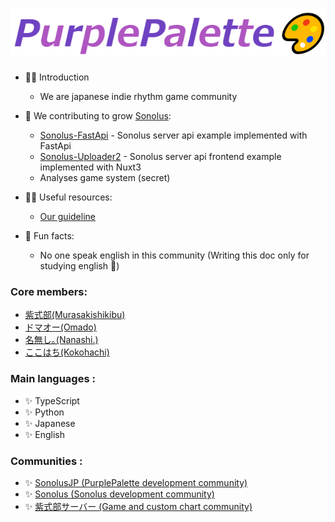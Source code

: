 # <img src="./logo.png">
- 🙋‍♀️ Introduction
  - We are japanese indie rhythm game community
- 🌈 We contributing to grow [Sonolus](https://sonolus.com):
  - [Sonolus-FastApi](https://github.com/PurplePalette/sonolus-fastapi) - Sonolus server api example implemented with FastApi
  - [Sonolus-Uploader2](https://github.com/PurplePalette/sonolus-uploader2) - Sonolus server api frontend example implemented with Nuxt3
  - Analyses game system (secret)

- 👩‍💻 Useful resources:
  - [Our guideline](https://github.com/PurplePalette/.github)
- 🍿 Fun facts:
  - No one speak english in this community (Writing this doc only for studying english 🤨)


### Core members:
- [紫式部(Murasakishikibu)](https://discordapp.com/users/826082931201802240)
- [ドマオー(Omado)](https://github.com/Dosugamea)
- [名無し｡(Nanashi.)](https://github.com/sevenc-nanashi)
- [ここはち(Kokohachi)](https://github.com/Kokohachi)

### Main languages :
- ✨ TypeScript
- ✨ Python
- ✨ Japanese
- ✨ English

### Communities :
- ✨ [SonolusJP (PurplePalette development community)](https://discord.com/invite/U7JRQTdnW3)
- ✨ [Sonolus (Sonolus development community)](https://discord.com/invite/zStqbJahH7)
- ✨ [紫式部サーバー (Game and custom chart community)](https://discord.com/invite/KEfVkfC6Q9)